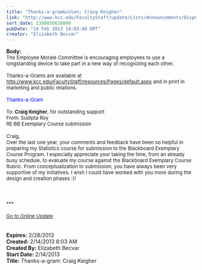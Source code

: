 ```yaml
---
title: "Thanks-a-gram&colon; Craig Keigher"
link: "http://www.kcc.edu/FacultyStaff/update/Lists/Announcements/DispForm.aspx?ID=992"
sort_date: 1360850628000
pubDate: "14 Feb 2013 14:03:48 GMT"
creator: "Elizabeth Becvar"
---
```


<div><b>Body:</b> <div class="ExternalClassC9A564F1489A4442AB7914875FB66363">
<div><font size="2">The Employee Morale Committee is encouraging employees to use a longstanding device to take part in a new way of recognizing each other. <br /> <br />Thanks-a-Grams are available at </font><a href="/FacultyStaff/resources/Pages/default.aspx"><font size="2">http://www.kcc.edu/FacultyStaff/resources/Pages/default.aspx</font></a><font size="2"> and in print in marketing and public relations. <br /> <br /><font color="#0000ff">Thanks-a-Gram<br /></font> </font><br /><font size="2">To: <strong>Craig Keigher</strong>, for outstanding support<br />From: Sudipta Roy<br />RE:BB Exemplary Course submission</font></div>
<div><font size="2"></font> </div>
<div><font size="2">Craig,<br />Over the last one year, your comments and feedback have been so helpful in preparing my Statistics course for submission to the Blackboard Exemplary Course Program. I especially appreciate your taking the time, from an already busy schedule, to evaluate my course against the Blackboard Exemplary Course Rubric. From conceptualization to submission, you have always been very supportive of my initiatives. I wish I could have worked with you more during the design and creation phases :)! </font></div>
<div><font size="2"></font> </div>
<div><font size="2"></font> </div>
<div><font size="2"></font> </div>
<div><font size="2">***</font></div>
<div><font size="2"></font> </div>
<div><font size="2"><a href="/FacultyStaff/update/Pages/dailyupdate.aspx">Go to Online Update</a></font><font size="2"></font></div>
<div><font size="2"></font> </div>
<div><font size="2"></font> </div></div></div>
<div><b>Expires:</b> 2/28/2013</div>
<div><b>Created:</b> 2/14/2013 8:03 AM</div>
<div><b>Created By:</b> Elizabeth Becvar</div>
<div><b>Start Date:</b> 2/14/2013</div>
<div><b>Title:</b> Thanks-a-gram: Craig Keigher</div>
